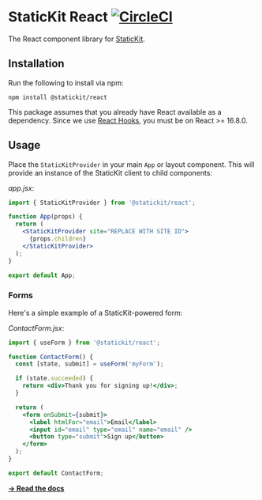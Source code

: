 # StaticKit React [![CircleCI](https://circleci.com/gh/unstacked/statickit-react.svg?style=svg)](https://circleci.com/gh/unstacked/statickit-react)

The React component library for [StaticKit](https://statickit.com).

## Installation

Run the following to install via npm:

```
npm install @statickit/react
```

This package assumes that you already have React available as a dependency. Since we use [React Hooks](https://reactjs.org/docs/hooks-intro.html), you must be on React >= 16.8.0.

## Usage

Place the `StaticKitProvider` in your main `App` or layout component. This will provide an instance of the StaticKit client to child components:

_app.jsx_:

```jsx
import { StaticKitProvider } from '@statickit/react';

function App(props) {
  return (
    <StaticKitProvider site="REPLACE WITH SITE ID">
      {props.children}
    </StaticKitProvider>
  );
}

export default App;
```

### Forms

Here's a simple example of a StaticKit-powered form:

_ContactForm.jsx_:

```jsx
import { useForm } from '@statickit/react';

function ContactForm() {
  const [state, submit] = useForm('myForm');

  if (state.succeeded) {
    return <div>Thank you for signing up!</div>;
  }

  return (
    <form onSubmit={submit}>
      <label htmlFor="email">Email</label>
      <input id="email" type="email" name="email" />
      <button type="submit">Sign up</button>
    </form>
  );
}

export default ContactForm;
```

[**&rarr; Read the docs**](https://statickit.com/docs/react)
